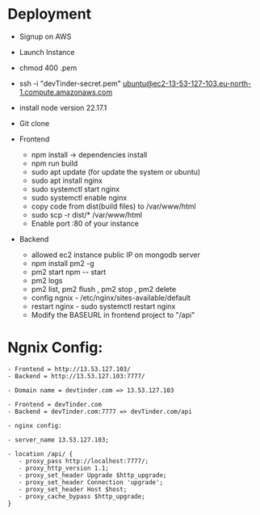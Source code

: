 # Deployment
- Signup on AWS
- Launch Instance
- chmod 400 <secret>.pem
- ssh -i "devTinder-secret.pem" ubuntu@ec2-13-53-127-103.eu-north-1.compute.amazonaws.com
- install node version 22.17.1
- Git clone
- Frontend
    - npm install -> dependencies install
    - npm run build
    - sudo apt update (for update the system or ubuntu)
    - sudo apt install nginx
    - sudo systemctl start nginx
    - sudo systemctl enable nginx
    - copy code from dist(build files) to /var/www/html
    - sudo scp -r dist/* /var/www/html
    - Enable port :80 of your instance

- Backend
    - allowed ec2 instance public IP on mongodb server
    - npm install pm2 -g
    - pm2 start npm -- start
    - pm2 logs
    - pm2 list, pm2 flush <name>, pm2 stop <name>, pm2 delete <name>
    - config ngnix - /etc/nginx/sites-available/default
    - restart nginx - sudo systemctl restart nginx
    - Modify the BASEURL in frontend project to "/api"

# Ngnix Config:

    - Frontend = http://13.53.127.103/
    - Backend = http://13.53.127.103:7777/

    - Domain name = devtinder.com => 13.53.127.103

    - Frontend = devTinder.com
    - Backend = devTinder.com:7777 => devTinder.com/api

    - nginx config:

    - server_name 13.53.127.103;

    - location /api/ {
       - proxy_pass http://localhost:7777/;
       - proxy_http_version 1.1;
       - proxy_set_header Upgrade $http_upgrade;
       - proxy_set_header Connection 'upgrade';
       - proxy_set_header Host $host;
       - proxy_cache_bypass $http_upgrade;
    }
